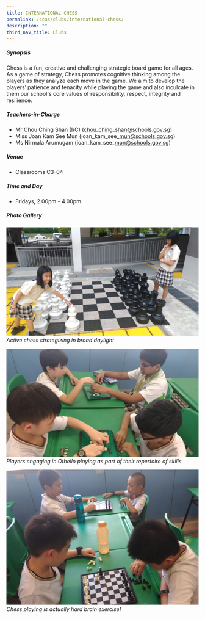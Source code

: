 ```yaml
---
title: INTERNATIONAL CHESS
permalink: /ccas/clubs/international-chess/
description: ""
third_nav_title: Clubs
---
```

##### **Synopsis**
Chess is a fun, creative and challenging strategic board game for all ages. As a game of strategy, Chess promotes cognitive thinking among the players as they analyze each move in the game. We aim to develop the players’ patience and tenacity while playing the game and also inculcate in them our school's core values of responsibility, respect, integrity and resilience.

##### **Teachers-in-Charge**
* Mr Chou Ching Shan (I/C) (chou_ching_shan@schools.gov.sg)
* Miss Joan Kam See Mun (joan\_kam\_see\_mun@schools.gov.sg)
* Ms Nirmala Arumugam (joan\_kam\_see\_mun@schools.gov.sg)    

##### **Venue**
* Classrooms C3-04

##### **Time and Day**
* Fridays, 2.00pm - 4.00pm

##### **Photo Gallery**
![](/images/CCAs/International%20Chess/CCA_Chess%20Club_2020_1.jpg)
*Active chess strategizing in broad daylight*

![](/images/CCAs/International%20Chess/CCA_Chess%20Club_2020_2.jpg)
*Players engaging in Othello playing as part of their repertoire of skills*

![](/images/CCAs/International%20Chess/CCA_Chess%20Club_2020_3.jpg)
*Chess playing is actually hard brain exercise!*